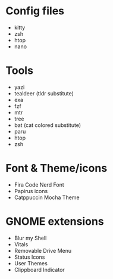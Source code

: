 # Config files
- kitty
- zsh
- htop
- nano

# Tools
- yazi
- tealdeer (tldr substitute)
- exa
- fzf
- mtr
- tree
- bat (cat colored substitute)
- paru
- htop
- zsh

# Font & Theme/icons
- Fira Code Nerd Font
- Papirus icons
- Catppuccin Mocha Theme

# GNOME extensions
- Blur my Shell
- Vitals
- Removable Drive Menu
- Status Icons
- User Themes
- Clippboard Indicator
